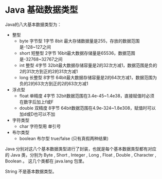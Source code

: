 # Java 基础数据类型

Java的八大基本数据类型为： 

 - 整型
   - byte 字节型 1字节 8bit  最大存储数据量是255，存放的数据范围是-128~127之间
   - short 短整型 2字节 16bit最大数据存储量是65536，数据范围是-32768~32767之间
   - int 整型 4字节 32bit最大数据存储容量是2的32次方减1，数据范围是负的2的31次方到正的2的31次方减1
   - long 长整型 8字节 64bit最大数据存储容量是2的64次方减1，数据范围为负的2的63次方到正的2的63次方减1
 - 浮点型
   - float 单精度 4字节 32bit数据范围在3.4e-45~1.4e38，直接赋值时必须在数字后加上f或F
   - double 双精度 8字节 64bit数据范围在4.9e-324~1.8e308，赋值时可以加d或D也可以不加
 - 字符类型
   - char 字符型用 单引号
 - 布尔类型
   - boolean 布尔型 true/false (只有真假两种结果)

Java 分别对这八个基本数据类型进行了封装，也就是每个基本数据类型都有对应的 Java 类，分别为 Byte , Short , Integer , Long , Float , Double , Character , Boolean 。 这几个类都在 java.lang 包里。

String 不是基本数据类型。